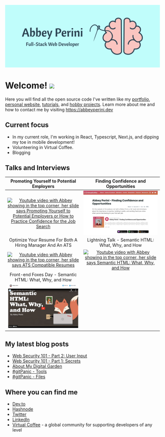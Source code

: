 ![Logo Banner](logobanner.png)

# Welcome! <img src="https://media.giphy.com/media/hvRJCLFzcasrR4ia7z/giphy.gif" width="25px">
Here you will find all the open source code I've written like my [portfolio](https://github.com/abbeyperini/Portfolio2.0), [personal website](https://github.com/abbeyperini/abbeyperini.github.io), [tutorials](https://github.com/abbeyperini/ReactReload), and [hobby projects](https://github.com/abbeyperini/Knitworthy). Learn more about me and how to contact me by visiting https://abbeyperini.dev

## Current focus
* In my current role, I'm working in React, Typescript, Next.js, and dipping my toe in mobile development!
* Volunteering in Virtual Coffee.
* Blogging

## Talks and Interviews

| Promoting Yourself to Potential Employers | Finding Confidence and Opportunities |
| :--: | :--: |
| [![Youtube video with Abbey showing in the top corner, her slide says Promoting Yourself to Potential Employers or How to Practice Confidence for the Job Search](./assets/L&LThumbnail.png)](https://www.youtube.com/watch?v=NVaZu8--4p0&list=PLh9uT23TA65idCyc_orC85RefgY_-fKsG&index=17) | [![screenshot of this podcast episode's page on virtualcoffee.io](./assets/podcastInterview.png)](https://virtualcoffee.io/podcast/0302-abbey-perini/) 
| Optimize Your Resume For Both A Hiring Manager And An ATS | Lightning Talk - Semantic HTML: What, Why, and How |
| [![Youtube video with Abbey showing in the top corner, her slide says ATS Compatible Resumes](./assets/ResumeL&LThumbnail.png)](https://www.youtube.com/watch?v=XwPVZNvP_IM&list=PLh9uT23TA65idCyc_orC85RefgY_-fKsG&index=5) | [![Youtube video with Abbey showing in the top corner, her slide says Semantic HTML: What, Why, and How](./assets/HTMLL&LThumbnail.png)](https://www.youtube.com/watch?v=qYPq9Fd-SE4&list=PLh9uT23TA65gwNgoeeZ21XWlxLOwxs3Ls&index=7) |
| Front-end Foxes Day - Semantic HTML: What, Why, and How | |
| [![Talk video thumbnail Front-end Foxes Day Semantic HTML: What, Why, and How by Abbey Perini with a cute fox coding and drinking coffee 28:21min Sep 13, 2022](./assets/FEFDThumbnail.png)](https://cfe.dev/sessions/fefd2022-semantic-html/)| |


## My latest blog posts 
<!-- MEDIUM-STORY-LIST:START -->
- [Web Security 101 - Part 2: User Input](https://dev.to/abbeyperini/web-security-101-part-2-user-input-j20)
- [Web Security 101 - Part 1: Secrets](https://dev.to/abbeyperini/web-security-101-part-1-secrets-5e39)
- [About My Digital Garden](https://dev.to/abbeyperini/about-my-digital-garden-2o4h)
- [#gitPanic - Tools](https://dev.to/abbeyperini/gitpanic-tools-4bbl)
- [#gitPanic - Files](https://dev.to/abbeyperini/gitpanic-files-3g83)
<!-- MEDIUM-STORY-LIST:END -->

## Where you can find me
* [Dev.to](https://dev.to/abbeyperini)
* [Hashnode](https://abbeyperini.hashnode.dev/)
* [Twitter](https://twitter.com/AbbeyPerini)
* [LinkedIn](https://www.linkedin.com/in/abigail-perini/)
* [Virtual Coffee](https://virtualcoffee.io/) - a global community for supporting developers of any level
